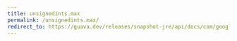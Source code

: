 ```yaml
---
title: unsignedints.max
permalink: /unsignedints.max/
redirect_to: https://guava.dev/releases/snapshot-jre/api/docs/com/google/common/primitives/UnsignedInts.html#max-int...-
---
```

